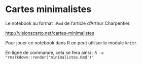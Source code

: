 # Cartes minimalistes

Le notebook au format `.Rmd` de l’article d’Arthur Charpentier.

http://visionscarto.net/cartes-minimalistes


Pour jouer ce notebook dans R on peut utiliser le module `knitr`.

En ligne de commande, cela se fera ainsi :
`R -e "rmarkdown::render('minimalistes.Rmd')"`

